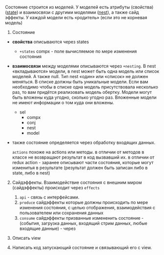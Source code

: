
Состояние строится из моделей. У моделей есть атрибуты (свойства) (<u>state</u>) и взаимосвязи с другими моделями (<u>nest</u>), а также сайд эффекты. У каждой модели есть «родитель» (если это не корневая модель)



1. Состояние
   
- **свойства** описываются через states
   
  - `+states`
       compx - поле вычисляемое по мере изменения состояния
   
- **взаимосвязи** между моделями описываются через `+nesting`. В nest «вкладываются» модели, в nest может быть одна модель или список моделей. А также null. Тип nest «один» или «список» не должен меняться. В списке должны быть уникальные модели. Если вам необходимо чтобы в списке одна модель присутствовала несколько раз, то вам придётся реализовать модель обертку. Модели могут быть вложены куда угодно, сколько угодно раз. Вложенные модели не имеют информации о том куда они вложены.
   
  - sel
     - compx
     - conj
     - nest
     - model
   
- также состояние определяется через обработку входящих данных. 
   
  `actions`
       похоже на actions или методы.
       в отличии от методов в классе не возвращают результат в код вызвавший их.
       в отличии от redux action - заранее описывают части состояния, которые могут изменитья в результате (результат должен быть записан либо в state, либо в nest)
   
2. Сайдэффекты. Взаимодействие состояния с внешним миром (сайдэффекты) происходит через `effects`
   
   1. `api` - связь с интерфейсами. 
   2. `produce` сайдэффекты которые должны происходить по мере изменения состояния,
   с целью отображения, взаимодействия с пользователем или сохранения данных
   3. `consume` сайдэффекты призванные измененить состояние - (события, загрузка данных, входящий стрим данных, любые входящие данные) - через  
   
3. Описать view

4. Написать код запускающий состояние и связывающий его с view.
